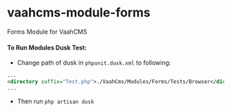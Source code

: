 # vaahcms-module-forms
Forms Module for VaahCMS


#### To Run Modules Dusk Test:
- Change path of dusk in `phpunit.dusk.xml` to following:
```xml
...
<directory suffix="Test.php">./VaahCms/Modules/Forms/Tests/Browser</directory>
...
```

- Then run `php artisan dusk`